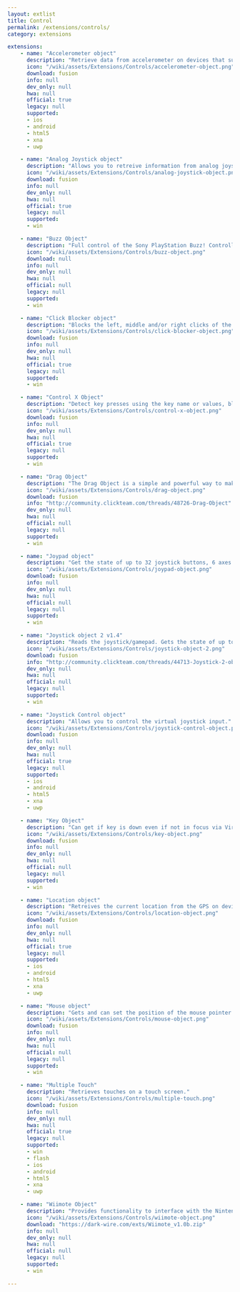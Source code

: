 ```yaml
---
layout: extlist
title: Control
permalink: /extensions/controls/
category: extensions

extensions:
    - name: "Accelerometer object"
      description: "Retrieve data from accelerometer on devices that support it (such as the iPhone or some Android phones)."
      icon: "/wiki/assets/Extensions/Controls/accelerometer-object.png"
      download: fusion
      info: null
      dev_only: null
      hwa: null
      official: true
      legacy: null
      supported:
      - ios
      - android
      - html5
      - xna
      - uwp

    - name: "Analog Joystick object"
      description: "Allows you to retreive information from analog joysticks."
      icon: "/wiki/assets/Extensions/Controls/analog-joystick-object.png"
      download: fusion
      info: null
      dev_only: null
      hwa: null
      official: true
      legacy: null
      supported:
      - win

    - name: "Buzz Object"
      description: "Full control of the Sony PlayStation Buzz! Controllers"
      icon: "/wiki/assets/Extensions/Controls/buzz-object.png"
      download: null
      info: null
      dev_only: null
      hwa: null
      official: null
      legacy: null
      supported:
      - win

    - name: "Click Blocker object"
      description: "Blocks the left, middle and/or right clicks of the mouse."
      icon: "/wiki/assets/Extensions/Controls/click-blocker-object.png"
      download: fusion
      info: null
      dev_only: null
      hwa: null
      official: true
      legacy: null
      supported:
      - win

    - name: "Control X Object"
      description: "Detect key presses using the key name or values, block certain key combinations, and simulate key presses and mouse clicks."
      icon: "/wiki/assets/Extensions/Controls/control-x-object.png"
      download: fusion
      info: null
      dev_only: null
      hwa: null
      official: true
      legacy: null
      supported:
      - win

    - name: "Drag Object"
      description: "The Drag Object is a simple and powerful way to make Active Objects draggable."
      icon: "/wiki/assets/Extensions/Controls/drag-object.png"
      download: fusion
      info: "http://community.clickteam.com/threads/48726-Drag-Object"
      dev_only: null
      hwa: null
      official: null
      legacy: null
      supported:
      - win

    - name: "Joypad object"
      description: "Get the state of up to 32 joystick buttons, 6 axes and the point-of-view hat for two joysticks."
      icon: "/wiki/assets/Extensions/Controls/joypad-object.png"
      download: fusion
      info: null
      dev_only: null
      hwa: null
      official: null
      legacy: null
      supported:
      - win

    - name: "Joystick object 2 v1.4"
      description: "Reads the joystick/gamepad. Gets the state of up to 128 joystick buttons, 6 axes and point-of-view hat for up to 16 joysticks."
      icon: "/wiki/assets/Extensions/Controls/joystick-object-2.png"
      download: fusion
      info: "http://community.clickteam.com/threads/44713-Joystick-2-object"
      dev_only: null
      hwa: null
      official: null
      legacy: null
      supported:
      - win

    - name: "Joystick Control object"
      description: "Allows you to control the virtual joystick input."
      icon: "/wiki/assets/Extensions/Controls/joystick-control-object.png"
      download: fusion
      info: null
      dev_only: null
      hwa: null
      official: true
      legacy: null
      supported:
      - ios
      - android
      - html5
      - xna
      - uwp

    - name: "Key Object"
      description: "Can get if key is down even if not in focus via Virtual Key, String and MMF's built in dialog."
      icon: "/wiki/assets/Extensions/Controls/key-object.png"
      download: fusion
      info: null
      dev_only: null
      hwa: null
      official: null
      legacy: null
      supported:
      - win

    - name: "Location object"
      description: "Retreives the current location from the GPS on devices that support it (such as the iPhone and Android)."
      icon: "/wiki/assets/Extensions/Controls/location-object.png"
      download: fusion
      info: null
      dev_only: null
      hwa: null
      official: true
      legacy: null
      supported:
      - ios
      - android
      - html5
      - xna
      - uwp

    - name: "Mouse object"
      description: "Gets and can set the position of the mouse pointer. Warning! Some antiviruses produce false positives with this extension."
      icon: "/wiki/assets/Extensions/Controls/mouse-object.png"
      download: fusion
      info: null
      dev_only: null
      hwa: null
      official: null
      legacy: null
      supported:
      - win

    - name: "Multiple Touch"
      description: "Retrieves touches on a touch screen."
      icon: "/wiki/assets/Extensions/Controls/multiple-touch.png"
      download: fusion
      info: null
      dev_only: null
      hwa: null
      official: true
      legacy: null
      supported:
      - win
      - flash
      - ios
      - android
      - html5
      - xna
      - uwp

    - name: "Wiimote Object"
      description: "Provides functionality to interface with the Nintendo Wii remote."
      icon: "/wiki/assets/Extensions/Controls/wiimote-object.png"
      download: "https://dark-wire.com/exts/Wiimote_v1.0b.zip"
      info: null
      dev_only: null
      hwa: null
      official: null
      legacy: null
      supported:
      - win

---
```

